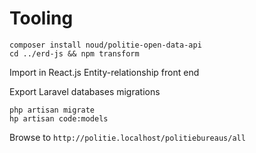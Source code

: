 # Tooling

```
composer install noud/politie-open-data-api
cd ../erd-js && npm transform
```

Import in React.js Entity-relationship front end

Export Laravel databases migrations

```
php artisan migrate
hp artisan code:models
```

Browse to ```http://politie.localhost/politiebureaus/all```
